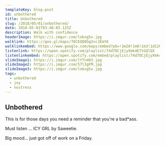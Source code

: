 ```yaml
---
templateKey: blog-post
id: unbothered
title: Unbothered
slug: /2018/05/01/unbothered/
date: 2018-05-01T03:48:03.125Z
description: Walk with confidence
headerImage: https://i.imgur.com/lokxg5x.jpg
walklink: https://goo.gl/maps/76CEQQ8Gq2vcJEmYA
walklinkembed: https://www.google.com/maps/embed?pb=!1m28!1m8!1m3!1d12093.430476628082!2d-74.0001835!3d40.7321558!3m2!1i1024!2i768!4f13.1!4m17!3e2!4m3!3m2!1d40.7311452!2d-73.9818355!4m5!1s0x89c2599f2db306bb%3A0x2a5c7f9eea6938a0!2sUnion+Square+Park%2C+Park+Avenue+South%2C+New+York%2C+NY!3m2!1d40.735823499999995!2d-73.9905215!4m5!1s0x89c2599221e0e0a1%3A0xbb97c0c1d65feaa1!2sSweets+by+CHLOE.%2C+Bleecker+Street%2C+New+York%2C+NY!3m2!1d40.7292552!2d-74.0009386!5e0!3m2!1sen!2sus!4v1564155102618!5m2!1sen!2sus
listenlink: https://open.spotify.com/playlist/74d7DCjEjyXmk4E7tGQlQX
listenlinkembed: https://open.spotify.com/embed/playlist/74d7DCjEjyXmk4E7tGQlQX
slideImage1: https://i.imgur.com/lYTn403.jpg
slideImage2: https://i.imgur.com/57lIgFM.jpg
slideImage3: https://i.imgur.com/lokxg5x.jpg
tags:
  - unbothered
  - joy
  - nostress
---
```


## Unbothered

This is for those days you need a reminder that you're a bad*ass.

Must listen ... ICY GRL by Saweetie.

Big mood... just got off of work on a Friday.